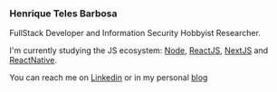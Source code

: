### Henrique Teles Barbosa

FullStack Developer and Information Security Hobbyist Researcher.

I'm currently studying the JS ecosystem: [Node](https://nodejs.org/), [ReactJS](https://reactjs.org/), [NextJS](https://nextjs.org/) and [ReactNative](https://reactnative.dev/).

You can reach me on [Linkedin](https://www.linkedin.com/in/henrique-teles-barbosa-303666195/) or in my personal [blog](https://htblog.vercel.app/)
<!--
**Htbarbosa/Htbarbosa** is a ✨ _special_ ✨ repository because its `README.md` (this file) appears on your GitHub profile.

Here are some ideas to get you started:

- 🔭 I’m currently working on ...
- 🌱 I’m currently learning ...
- 👯 I’m looking to collaborate on ...
- 🤔 I’m looking for help with ...
- 💬 Ask me about ...
- 📫 How to reach me: 
- ⚡ Fun fact: ...
-->
